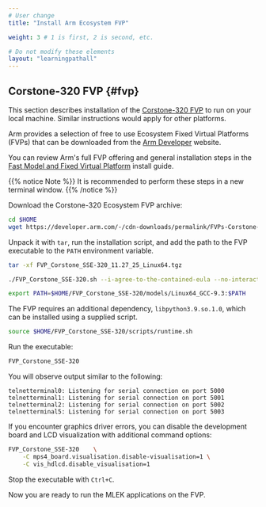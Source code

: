 ```yaml
---
# User change
title: "Install Arm Ecosystem FVP"

weight: 3 # 1 is first, 2 is second, etc.

# Do not modify these elements
layout: "learningpathall"
---
```

## Corstone-320 FVP {#fvp}

This section describes installation of the [Corstone-320 FVP](https://developer.arm.com/Tools%20and%20Software/Fixed%20Virtual%20Platforms/IoT%20FVPs) to run on your local machine. Similar instructions would apply for other platforms.

Arm provides a selection of free to use Ecosystem Fixed Virtual Platforms (FVPs) that can be downloaded from the [Arm Developer](https://developer.arm.com/Tools%20and%20Software/Fixed%20Virtual%20Platforms#Downloads) website.

You can review Arm's full FVP offering and general installation steps in the [Fast Model and Fixed Virtual Platform](/install-guides/fm_fvp) install guide.

{{% notice Note %}}
It is recommended to perform these steps in a new terminal window.
{{% /notice %}}

Download the Corstone-320 Ecosystem FVP archive:

```bash
cd $HOME
wget https://developer.arm.com/-/cdn-downloads/permalink/FVPs-Corstone-IoT/Corstone-320/FVP_Corstone_SSE-320_11.27_25_Linux64.tgz
```

Unpack it with `tar`, run the installation script, and add the path to the FVP executable to the `PATH` environment variable.

```bash
tar -xf FVP_Corstone_SSE-320_11.27_25_Linux64.tgz

./FVP_Corstone_SSE-320.sh --i-agree-to-the-contained-eula --no-interactive -q

export PATH=$HOME/FVP_Corstone_SSE-320/models/Linux64_GCC-9.3:$PATH
```

The FVP requires an additional dependency, `libpython3.9.so.1.0`, which can be installed using a supplied script.

```bash
source $HOME/FVP_Corstone_SSE-320/scripts/runtime.sh
```

Run the executable:

```bash
FVP_Corstone_SSE-320
```

You will observe output similar to the following:

```output
telnetterminal0: Listening for serial connection on port 5000
telnetterminal1: Listening for serial connection on port 5001
telnetterminal2: Listening for serial connection on port 5002
telnetterminal5: Listening for serial connection on port 5003
```

If you encounter graphics driver errors, you can disable the development board and LCD visualization with additional command options:

```bash
FVP_Corstone_SSE-320	\
	-C mps4_board.visualisation.disable-visualisation=1 \
	-C vis_hdlcd.disable_visualisation=1
```

Stop the executable with `Ctrl+C`.

Now you are ready to run the MLEK applications on the FVP.
